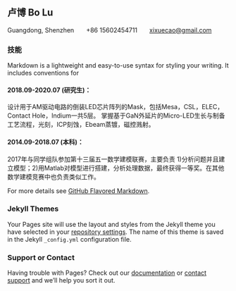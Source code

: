 ## 卢博 Bo Lu

Guangdong, Shenzhen  &nbsp;&nbsp;&nbsp;&nbsp;&nbsp;  +86 15602454711 &nbsp;&nbsp;&nbsp;&nbsp;&nbsp; xixuecao@gmail.com

### 技能

Markdown is a lightweight and easy-to-use syntax for styling your writing. It includes conventions for

#### 2018.09-2020.07 (研究生)：
设计用于AM驱动电路的倒装LED芯片阵列的Mask，包括Mesa，CSL，ELEC，Contact Hole，Indium一共5层。
掌握基于GaN外延片的Micro-LED生长与制备工艺流程，光刻，ICP刻蚀，Ebeam蒸镀，磁控溅射。
#### 2014.09-2018.07 (本科)：
2017年与同学组队参加第十三届五一数学建模联赛，主要负责 1)分析问题并且建立模型；2)用Matlab对模型进行搭建，分析处理数据，最终获得一等奖。在其他数学建模竞赛中也负责类似工作。


For more details see [GitHub Flavored Markdown](https://guides.github.com/features/mastering-markdown/).

### Jekyll Themes

Your Pages site will use the layout and styles from the Jekyll theme you have selected in your [repository settings](https://github.com/xixuecao/xixuecao.github.io/settings). The name of this theme is saved in the Jekyll `_config.yml` configuration file.

### Support or Contact

Having trouble with Pages? Check out our [documentation](https://help.github.com/categories/github-pages-basics/) or [contact support](https://github.com/contact) and we’ll help you sort it out.
